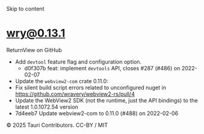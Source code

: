 Skip to content
# wry@0.13.1
ReturnView on GitHub
  * Add `devtool` feature flag and configuration option.
    * d0f307b feat: implement `devtools` API, closes #287 (#486) on 2022-02-07
  * Update the `webview2-com` crate 0.11.0:
  * Fix silent build script errors related to unconfigured nuget in https://github.com/wravery/webview2-rs/pull/4
  * Update the WebView2 SDK (not the runtime, just the API bindings) to the latest 1.0.1072.54 version
  * 7d4eeb7 Update webview2-com to 0.11.0 (#488) on 2022-02-06


© 2025 Tauri Contributors. CC-BY / MIT
